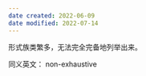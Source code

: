 ```yaml
---
date created: 2022-06-09
date modified: 2022-07-14
---
```


形式族类繁多，无法完全完备地列举出来。

同义英文： non-exhaustive
